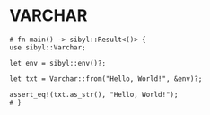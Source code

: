 # VARCHAR

```rust,noplayground
# fn main() -> sibyl::Result<()> {
use sibyl::Varchar;

let env = sibyl::env()?;

let txt = Varchar::from("Hello, World!", &env)?;

assert_eq!(txt.as_str(), "Hello, World!");
# }
```
